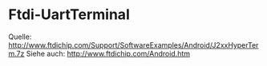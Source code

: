 Ftdi-UartTerminal
=================

Quelle: http://www.ftdichip.com/Support/SoftwareExamples/Android/J2xxHyperTerm.7z
Siehe auch: http://www.ftdichip.com/Android.htm
